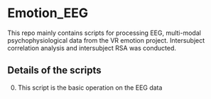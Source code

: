 # Emotion_EEG
This repo mainly contains scripts for processing EEG, multi-modal psychophysiological data from the VR emotion project. 
Intersubject correlation analysis and intersubject RSA was conducted.
## Details of the scripts
0. This script is the basic operation on the EEG data
